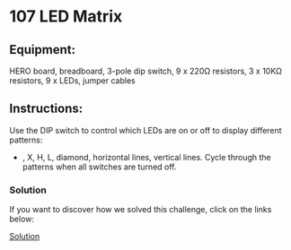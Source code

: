 # 107 LED Matrix

## Equipment:

HERO board, breadboard, 3-pole dip switch, 9 x 220Ω resistors, 3 x 10KΩ resistors, 9 x LEDs, jumper cables

## Instructions:

Use the DIP switch to control which LEDs are on or off to display different patterns:
+ , X, H, L, diamond, horizontal lines, vertical lines. 
Cycle through the patterns when all switches are turned off.

### Solution

If you want to discover how we solved this challenge, click on the links below:

[Solution](Solution.md) <br>
